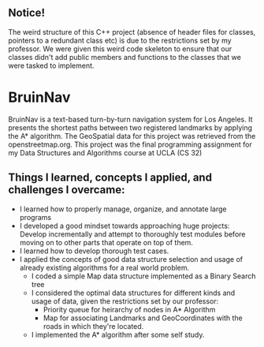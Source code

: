 ## Notice!
The weird structure of this C++ project (absence of header files for classes, pointers to a redundant class etc) is due to the restrictions set by my professor. We were given this weird code skeleton to ensure that our classes didn't add public members and functions to the classes that we were tasked to implement.

# BruinNav

BruinNav is a text-based turn-by-turn navigation system for Los Angeles. It presents the shortest paths between two registered landmarks by applying the A* algorithm. The GeoSpatial data for this project was retrieved from the openstreetmap.org. This project was the final programming assignment for my Data Structures and Algorithms course at UCLA (CS 32)

## Things I learned, concepts I applied, and challenges I overcame:
* I learned how to properly manage, organize, and annotate large programs
* I developed a good mindset towards approaching huge projects: Develop incrementally and attempt to thoroughly test modules before moving on to other parts that operate on top of them.
* I learned how to develop thorough test cases.
* I applied the concepts of good data structure selection and usage of already existing algorithms for a real world problem.
  * I coded a simple Map data structure implemented as a Binary Search tree
  * I considered the optimal data structures for different kinds and usage of data, given the restrictions set by our professor:
    * Priority queue for heirarchy of nodes in A* Algorithm 
    * Map for associating Landmarks and GeoCoordinates with the roads in which they're located.
  * I implemented the A* algorithm after some self study.
